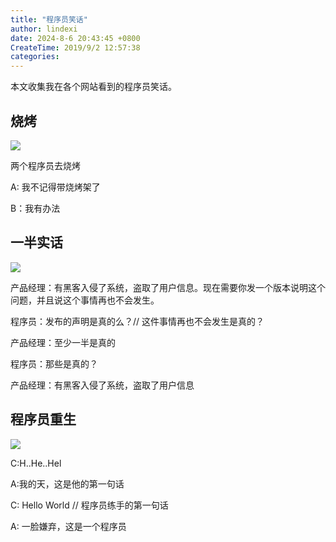 ```yaml
---
title: "程序员笑话"
author: lindexi
date: 2024-8-6 20:43:45 +0800
CreateTime: 2019/9/2 12:57:38
categories: 
---
```


本文收集我在各个网站看到的程序员笑话。

<!--more-->


<!-- CreateTime:2019/9/2 12:57:38 -->

<!-- csdn -->

## 烧烤

![](http://cdn.lindexi.site/lindexi%2F20187101714248368.jpg)

两个程序员去烧烤

A: 我不记得带烧烤架了

B：我有办法

## 一半实话

![](http://cdn.lindexi.site/lindexi%2F201851094414284.jpg)

产品经理：有黑客入侵了系统，盗取了用户信息。现在需要你发一个版本说明这个问题，并且说这个事情再也不会发生。

程序员：发布的声明是真的么？// 这件事情再也不会发生是真的？

产品经理：至少一半是真的

程序员：那些是真的？

产品经理：有黑客入侵了系统，盗取了用户信息

## 程序员重生

<!-- ![](image/程序员笑话/程序员笑话0.png) -->

![](http://cdn.lindexi.site/lindexi%2F2018613104522057.jpg)

C:H..He..Hel

A:我的天，这是他的第一句话

C: Hello World // 程序员练手的第一句话

A: 一脸嫌弃，这是一个程序员

